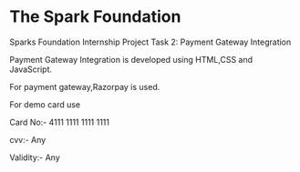 # The Spark Foundation
Sparks Foundation Internship Project Task 2: Payment Gateway Integration

Payment Gateway Integration is developed using HTML,CSS and JavaScript. 

For payment gateway,Razorpay is used.

For demo card use

Card No:- 4111 1111 1111 1111

cvv:- Any

Validity:- Any

